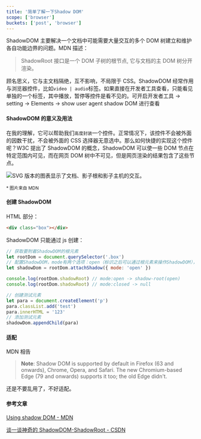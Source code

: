 ```yaml
---
title: '简单了解一下Shadow DOM'
scope: ['browser']
buckets: ['post', 'browser']
---
```


ShadowDOM 主要解决一个文档中可能需要大量交互的多个 DOM 树建立和维护各自功能边界的问题。MDN 描述：

> ShadowRoot 接口是一个 DOM 子树的根节点, 它与文档的主 DOM 树分开渲染。

顾名思义，它与主文档隔绝，互不影响，不局限于 CSS。ShadowDOM 经常作用与浏览器控件，比如`video | audio`标签。如果直接在开发者工具查看，只能看见单独的一个标签，其中播放，暂停等控件是看不见的。可开启开发者工具 -> setting -> Elements -> show user agent shadow DOM 进行查看

#### ShadowDOM 的意义及用法

在我的理解，它可以帮助我们`高度封装`一个控件。正常情况下，该控件不会被外面的因数干扰，不会被外面的 CSS 选择器无意选中。那么如何快捷的实现这个控件呢？W3C 提出了 ShadowDOM 的概念，ShadowDOM 可以使一些 DOM 节点在特定范围内可见，而在网页 DOM 树中不可见，但是网页渲染的结果包含了这些节点。

![SVG 版本的图表显示了文档、影子根和影子主机的交互。](https://developer.mozilla.org/en-US/docs/Web/Web_Components/Using_shadow_DOM/shadowdom.svg)

<small>\* 图片来自 MDN</small>

#### 创建 ShadowDOM

HTML 部分：

```html
<div class="box"></div>
```

ShadowDOM 只能通过 js 创建：

```javascript
// 获取要附着ShadowDOM的根元素
let rootDom = document.querySelector('.box')
// 配置ShadowDOM，mode有两个选项：open（标识之后可以通过根元素来操作ShadowDOM），close（相反）
let shadowDom = rootDom.attachShadow({ mode: 'open' })

console.log(rootDom.shadowRoot) // mode:open -> shadow-root(open)
console.log(rootDom.shadowRoot) // mode:closed -> null

// 创建测试元素
let para = document.createElement('p')
para.classList.add('test')
para.innerHTML = '123'
// 添加测试元素
shadowDom.appendChild(para)
```

#### 适配

MDN 相告

> **Note**: Shadow DOM is supported by default in Firefox (63 and onwards), Chrome, Opera, and Safari. The new Chromium-based Edge (79 and onwards) supports it too; the old Edge didn't.

还是不要乱用了，不好适配。

#### 参考文章

[Using shadow DOM - MDN](https://developer.mozilla.org/en-US/docs/Web/Web_Components/Using_shadow_DOM)

[谈一谈神奇的 ShadowDOM-ShadowRoot - CSDN](https://blog.csdn.net/a460550542/article/details/88996225)
